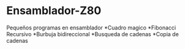 # Ensamblador-Z80
Pequeños programas en ensamblador
*Cuadro magico
*Fibonacci Recursivo
*Burbuja bidireccional
*Busqueda de cadenas
*Copia de cadenas
